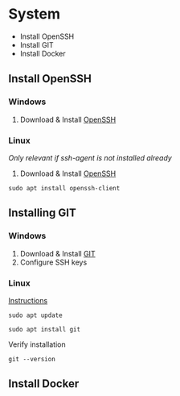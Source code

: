 # System

* Install OpenSSH
* Install GIT
* Install Docker

## Install OpenSSH
### Windows
1) Download & Install [OpenSSH](https://learn.microsoft.com/en-us/windows-server/administration/openssh/openssh_install_firstuse?tabs=gui)

### Linux
*Only relevant if ssh-agent is not installed already*
1) Download & Install [OpenSSH](https://ubuntu.com/server/docs/service-openssh)
```
sudo apt install openssh-client
```

## Installing GIT
### Windows
1) Download & Install [GIT](https://git-scm.com/download/win)
2) Configure SSH keys

### Linux
[Instructions](https://www.atlassian.com/git/tutorials/install-git#linux)
```
sudo apt update
```
```
sudo apt install git
```
Verify installation
```
git --version
```






## Install Docker
